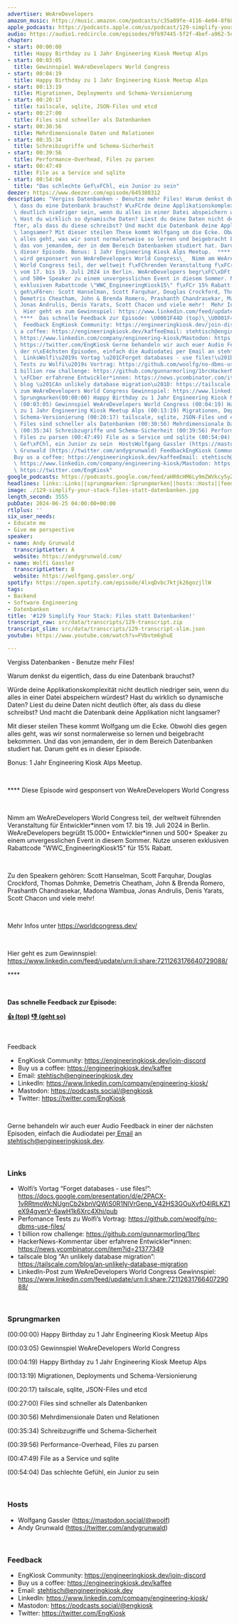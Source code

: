 ```yaml
---
advertiser: WeAreDevelopers
amazon_music: https://music.amazon.com/podcasts/c35a09fe-4116-4e04-8f68-77d61b112e46/episodes/a5efa38c-2148-4084-a7ff-b98ea32307c2/engineering-kiosk-129-simplify-your-stack-files-statt-datenbanken
apple_podcasts: https://podcasts.apple.com/us/podcast/129-simplify-your-stack-files-statt-datenbanken/id1603082924?i=1000660128961&uo=4
audio: https://audio1.redcircle.com/episodes/9fb97445-5f2f-4bef-a962-5cc1cacbbb3b/stream.mp3
chapter:
- start: 00:00:00
  title: Happy Birthday zu 1 Jahr Engineering Kiosk Meetup Alps
- start: 00:03:05
  title: Gewinnspiel WeAreDevelopers World Congress
- start: 00:04:19
  title: Happy Birthday zu 1 Jahr Engineering Kiosk Meetup Alps
- start: 00:13:19
  title: Migrationen, Deployments und Schema-Versionierung
- start: 00:20:17
  title: tailscale, sqlite, JSON-Files und etcd
- start: 00:27:00
  title: Files sind schneller als Datenbanken
- start: 00:30:56
  title: Mehrdimensionale Daten und Relationen
- start: 00:35:34
  title: Schreibzugriffe und Schema-Sicherheit
- start: 00:39:56
  title: Performance-Overhead, Files zu parsen
- start: 00:47:49
  title: File as a Service und sqlite
- start: 00:54:04
  title: "Das schlechte Gef\xFChl, ein Junior zu sein"
deezer: https://www.deezer.com/episode/645380312
description: "Vergiss Datenbanken - Benutze mehr Files! Warum denkst du eigentlich,\
  \ dass du eine Datenbank brauchst? W\xFCrde deine Applikationskomplexit\xE4t nicht\
  \ deutlich niedriger sein, wenn du alles in einer Datei abspeichern w\xFCrdest?\
  \ Hast du wirklich so dynamische Daten? Liest du deine Daten nicht deutlich \xF6\
  fter, als dass du diese schreibst? Und macht die Datenbank deine Applikation nicht\
  \ langsamer? Mit dieser steilen These kommt Wolfgang um die Ecke. Obwohl dies gegen\
  \ alles geht, was wir sonst normalerweise so lernen und beigebracht bekommen. Und\
  \ das von jemandem, der in dem Bereich Datenbanken studiert hat. Darum geht es in\
  \ dieser Episode. Bonus: 1 Jahr Engineering Kiosk Alps Meetup.  **** Diese Episode\
  \ wird gesponsert von WeAreDevelopers World Congress\_  Nimm am WeAreDevelopers\
  \ World Congress teil, der weltweit f\xFChrenden Veranstaltung f\xFCr Entwickler*innen\
  \ vom 17. bis 19. Juli 2024 in Berlin. WeAreDevelopers begr\xFC\xDFt 15.000+ Entwickler*innen\
  \ und 500+ Speaker zu einem unvergesslichen Event in diesem Sommer. Nutze unseren\
  \ exklusiven Rabattcode \"WWC_EngineeringKiosk15\" f\xFCr 15% Rabatt.  Zu den Speakern\
  \ geh\xF6ren: Scott Hanselman, Scott Farquhar, Douglas Crockford, Thomas Dohmke,\
  \ Demetris Cheatham, John & Brenda Romero, Prashanth Chandrasekar, Madona Wambua,\
  \ Jonas Andrulis, Denis Yarats, Scott Chacon und viele mehr!  Mehr Infos unter https://worldcongress.dev/\_\
  \  Hier geht es zum Gewinnspiel: https://www.linkedin.com/feed/update/urn:li:share:7211263176640729088/\
  \ ****  Das schnelle Feedback zur Episode: \U0001F44D (top)\_\U0001F44E (geht so)\
  \  Feedback EngKiosk Community: https://engineeringkiosk.dev/join-discord\_Buy us\
  \ a coffee: https://engineeringkiosk.dev/kaffeeEmail: stehtisch@engineeringkiosk.devLinkedIn:\
  \ https://www.linkedin.com/company/engineering-kiosk/Mastodon: https://podcasts.social/@engkioskTwitter:\
  \ https://twitter.com/EngKiosk Gerne behandeln wir auch euer Audio Feedback in einer\
  \ der n\xE4chsten Episoden, einfach die Audiodatei per Email an stehtisch@engineeringkiosk.dev.\
  \  LinksWolfi\u2019s Vortag \u201CForget databases - use files!\u201D: https://docs.google.com/presentation/d/e/2PACX-1vRRtmoWcNUgnCb2kbnVQWiS0R1NlVrGenp_V42HS3GOuXvfO4IRLKZ1eX94gyerV-6awH1k6Xrc4Xhi/pubPerfomance\
  \ Tests zu Wolfi\u2019s Vortrag: https://github.com/woolfg/no-dbms-use-files/\_\
  1 billion row challenge: https://github.com/gunnarmorling/1brcHackerNews-Kommentar\
  \ \xFCber erfahrene Entwickler*innen: https://news.ycombinator.com/item?id=21377349tailscale\
  \ blog \u201CAn unlikely database migration\u201D: https://tailscale.com/blog/an-unlikely-database-migrationLinkedIn-Post\
  \ zum WeAreDevelopers World Congress Gewinnspiel: https://www.linkedin.com/feed/update/urn:li:share:7211263176640729088/\
  \ Sprungmarken(00:00:00) Happy Birthday zu 1 Jahr Engineering Kiosk Meetup Alps\
  \ (00:03:05) Gewinnspiel WeAreDevelopers World Congress (00:04:19) Happy Birthday\
  \ zu 1 Jahr Engineering Kiosk Meetup Alps (00:13:19) Migrationen, Deployments und\
  \ Schema-Versionierung (00:20:17) tailscale, sqlite, JSON-Files und etcd (00:27:00)\
  \ Files sind schneller als Datenbanken (00:30:56) Mehrdimensionale Daten und Relationen\
  \ (00:35:34) Schreibzugriffe und Schema-Sicherheit (00:39:56) Performance-Overhead,\
  \ Files zu parsen (00:47:49) File as a Service und sqlite (00:54:04) Das schlechte\
  \ Gef\xFChl, ein Junior zu sein  HostsWolfgang Gassler (https://mastodon.social/@woolf)Andy\
  \ Grunwald (https://twitter.com/andygrunwald) FeedbackEngKiosk Community: https://engineeringkiosk.dev/join-discord\_\
  Buy us a coffee: https://engineeringkiosk.dev/kaffeeEmail: stehtisch@engineeringkiosk.devLinkedIn:\
  \ https://www.linkedin.com/company/engineering-kiosk/Mastodon: https://podcasts.social/@engkioskTwitter:\
  \ https://twitter.com/EngKiosk"
google_podcasts: https://podcasts.google.com/feed/aHR0cHM6Ly9mZWVkcy5yZWRjaXJjbGUuY29tLzBlY2ZkZmQ3LWZkYTEtNGMzZC05NTE1LTQ3NjcyN2Y5ZGY1ZQ/episode/OWQzOTZhNmMtZGZjMS00NGE4LWJjOWEtNjFkNTNjNzBlNWVi?sa=X&ved=0CAUQkfYCahcKEwjwr4G5j_aGAxUAAAAAHQAAAAAQAQ
headlines: links::Links||sprungmarken::Sprungmarken||hosts::Hosts||feedback::Feedback
image: ./129-simplify-your-stack-files-statt-datenbanken.jpg
length_second: 3555
pubDate: 2024-06-25 04:00:00+00:00
rtlplus: ''
six_user_needs:
- Educate me
- Give me perspective
speaker:
- name: Andy Grunwald
  transcriptLetter: A
  website: https://andygrunwald.com/
- name: Wolfi Gassler
  transcriptLetter: B
  website: https://wolfgang.gassler.org/
spotify: https://open.spotify.com/episode/4lxqDvbc7ktjk26gozjllW
tags:
- Backend
- Software Engineering
- Datenbanken
title: '#129 Simplify Your Stack: Files statt Datenbanken!'
transcript_raw: src/data/transcripts/129-transcript.zip
transcript_slim: src/data/transcripts/129-transcript-slim.json
youtube: https://www.youtube.com/watch?v=FVbvtm6ghuE

---
```

<p>Vergiss Datenbanken - Benutze mehr Files!</p><p>Warum denkst du eigentlich, dass du eine Datenbank brauchst?</p><p>Würde deine Applikationskomplexität nicht deutlich niedriger sein, wenn du alles in einer Datei abspeichern würdest? Hast du wirklich so dynamische Daten? Liest du deine Daten nicht deutlich öfter, als dass du diese schreibst? Und macht die Datenbank deine Applikation nicht langsamer?</p><p>Mit dieser steilen These kommt Wolfgang um die Ecke. Obwohl dies gegen alles geht, was wir sonst normalerweise so lernen und beigebracht bekommen. Und das von jemandem, der in dem Bereich Datenbanken studiert hat. Darum geht es in dieser Episode.</p><p>Bonus: 1 Jahr Engineering Kiosk Alps Meetup.</p><p><br></p><p>**** Diese Episode wird gesponsert von WeAreDevelopers World Congress </p><p><br></p><p>Nimm am WeAreDevelopers World Congress teil, der weltweit führenden Veranstaltung für Entwickler*innen vom 17. bis 19. Juli 2024 in Berlin. WeAreDevelopers begrüßt 15.000+ Entwickler*innen und 500+ Speaker zu einem unvergesslichen Event in diesem Sommer. Nutze unseren exklusiven Rabattcode &#34;WWC_EngineeringKiosk15&#34; für 15% Rabatt.</p><p><br></p><p>Zu den Speakern gehören: Scott Hanselman, Scott Farquhar, Douglas Crockford, Thomas Dohmke, Demetris Cheatham, John &amp; Brenda Romero, Prashanth Chandrasekar, Madona Wambua, Jonas Andrulis, Denis Yarats, Scott Chacon und viele mehr!</p><p><br></p><p>Mehr Infos unter <a href="https://worldcongress.dev/" rel="nofollow">https://worldcongress.dev/</a> </p><p><br></p><p>Hier geht es zum Gewinnspiel: <a href="https://www.linkedin.com/feed/update/urn:li:share:7211263176640729088/" rel="nofollow">https://www.linkedin.com/feed/update/urn:li:share:7211263176640729088/</a></p><p>****</p><p><br></p><p><strong>Das schnelle Feedback zur Episode:</strong></p><p><a href="https://api.openpodcast.dev/feedback/129/upvote" rel="nofollow"><strong>👍 (top)</strong></a><strong> </strong><a href="https://api.openpodcast.dev/feedback/129/downvote" rel="nofollow"><strong>👎 (geht so)</strong></a></p><p><br></p><p>Feedback</p><ul><li>EngKiosk Community: <a href="https://engineeringkiosk.dev/join-discord">https://engineeringkiosk.dev/join-discord</a> </li><li>Buy us a coffee: <a href="https://engineeringkiosk.dev/kaffee">https://engineeringkiosk.dev/kaffee</a></li><li>Email: <a href="mailto:stehtisch@engineeringkiosk.dev" rel="nofollow">stehtisch@engineeringkiosk.dev</a></li><li>LinkedIn: <a href="https://www.linkedin.com/company/engineering-kiosk/" rel="nofollow">https://www.linkedin.com/company/engineering-kiosk/</a></li><li>Mastodon: <a href="https://podcasts.social/@engkiosk" rel="nofollow">https://podcasts.social/@engkiosk</a></li><li>Twitter: <a href="https://twitter.com/EngKiosk" rel="nofollow">https://twitter.com/EngKiosk</a></li></ul><p><br></p><p>Gerne behandeln wir auch euer Audio Feedback in einer der nächsten Episoden, einfach die Audiodatei per<a href="https://engineeringkiosk.dev/kontakt/"> Email</a> an <a href="mailto:stehtisch@engineeringkiosk.dev" rel="nofollow">stehtisch@engineeringkiosk.dev</a>.</p><p><br></p><h3 id="links">Links</h3><ul><li>Wolfi’s Vortag “Forget databases - use files!”: <a href="https://docs.google.com/presentation/d/e/2PACX-1vRRtmoWcNUgnCb2kbnVQWiS0R1NlVrGenp_V42HS3GOuXvfO4IRLKZ1eX94gyerV-6awH1k6Xrc4Xhi/pub" rel="nofollow">https://docs.google.com/presentation/d/e/2PACX-1vRRtmoWcNUgnCb2kbnVQWiS0R1NlVrGenp_V42HS3GOuXvfO4IRLKZ1eX94gyerV-6awH1k6Xrc4Xhi/pub</a></li><li>Perfomance Tests zu Wolfi’s Vortrag: <a href="https://github.com/woolfg/no-dbms-use-files/" rel="nofollow">https://github.com/woolfg/no-dbms-use-files/</a> </li><li>1 billion row challenge: <a href="https://github.com/gunnarmorling/1brc" rel="nofollow">https://github.com/gunnarmorling/1brc</a></li><li>HackerNews-Kommentar über erfahrene Entwickler*innen: <a href="https://news.ycombinator.com/item?id=21377349" rel="nofollow">https://news.ycombinator.com/item?id=21377349</a></li><li>tailscale blog “An unlikely database migration”: <a href="https://tailscale.com/blog/an-unlikely-database-migration" rel="nofollow">https://tailscale.com/blog/an-unlikely-database-migration</a></li><li>LinkedIn-Post zum WeAreDevelopers World Congress Gewinnspiel: <a href="https://www.linkedin.com/feed/update/urn:li:share:7211263176640729088/" rel="nofollow">https://www.linkedin.com/feed/update/urn:li:share:7211263176640729088/</a></li></ul><p><br></p><h3 id="sprungmarken">Sprungmarken</h3><p>(00:00:00) Happy Birthday zu 1 Jahr Engineering Kiosk Meetup Alps</p><p>(00:03:05) Gewinnspiel WeAreDevelopers World Congress</p><p>(00:04:19) Happy Birthday zu 1 Jahr Engineering Kiosk Meetup Alps</p><p>(00:13:19) Migrationen, Deployments und Schema-Versionierung</p><p>(00:20:17) tailscale, sqlite, JSON-Files und etcd</p><p>(00:27:00) Files sind schneller als Datenbanken</p><p>(00:30:56) Mehrdimensionale Daten und Relationen</p><p>(00:35:34) Schreibzugriffe und Schema-Sicherheit</p><p>(00:39:56) Performance-Overhead, Files zu parsen</p><p>(00:47:49) File as a Service und sqlite</p><p>(00:54:04) Das schlechte Gefühl, ein Junior zu sein</p><p><br></p><h3 id="hosts">Hosts</h3><ul><li>Wolfgang Gassler (<a href="https://mastodon.social/@woolf" rel="nofollow">https://mastodon.social/@woolf</a>)</li><li>Andy Grunwald (<a href="https://twitter.com/andygrunwald" rel="nofollow">https://twitter.com/andygrunwald</a>)</li></ul><p><br></p><h3 id="feedback">Feedback</h3><ul><li>EngKiosk Community: <a href="https://engineeringkiosk.dev/join-discord">https://engineeringkiosk.dev/join-discord</a> </li><li>Buy us a coffee: <a href="https://engineeringkiosk.dev/kaffee">https://engineeringkiosk.dev/kaffee</a></li><li>Email: <a href="mailto:stehtisch@engineeringkiosk.dev" rel="nofollow">stehtisch@engineeringkiosk.dev</a></li><li>LinkedIn: <a href="https://www.linkedin.com/company/engineering-kiosk/" rel="nofollow">https://www.linkedin.com/company/engineering-kiosk/</a></li><li>Mastodon: <a href="https://podcasts.social/@engkiosk" rel="nofollow">https://podcasts.social/@engkiosk</a></li><li>Twitter: <a href="https://twitter.com/EngKiosk" rel="nofollow">https://twitter.com/EngKiosk</a></li></ul>